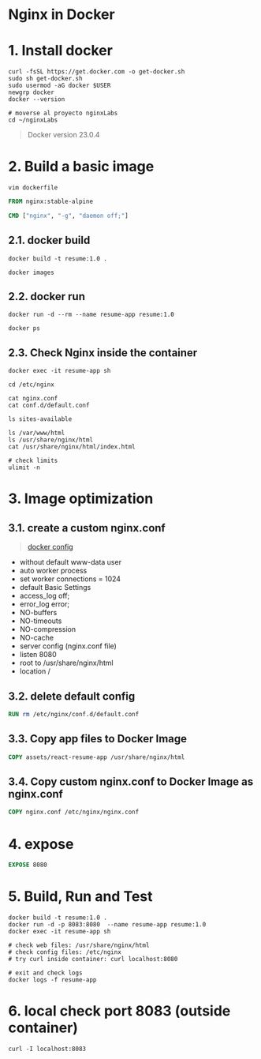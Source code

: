 # Nginx in Docker <!-- omit in toc -->

# 1. Install docker
```
curl -fsSL https://get.docker.com -o get-docker.sh
sudo sh get-docker.sh
sudo usermod -aG docker $USER
newgrp docker
docker --version

# moverse al proyecto nginxLabs
cd ~/nginxLabs
```
> Docker version 23.0.4

# 2. Build a basic image
```
vim dockerfile
```
```dockerfile
FROM nginx:stable-alpine

CMD ["nginx", "-g", "daemon off;"]
```
## 2.1. docker build
```
docker build -t resume:1.0 .

docker images
```
## 2.2. docker run
```
docker run -d --rm --name resume-app resume:1.0

docker ps
```

## 2.3. Check Nginx inside the container
```
docker exec -it resume-app sh

cd /etc/nginx

cat nginx.conf
cat conf.d/default.conf

ls sites-available

ls /var/www/html
ls /usr/share/nginx/html
cat /usr/share/nginx/html/index.html

# check limits
ulimit -n
```

# 3. Image optimization

## 3.1. create a custom nginx.conf
> [docker config](./assets/docker.nginx)
- without default www-data user
- auto worker process
- set worker connections = 1024
- default Basic Settings
- access_log off;
- error_log  error;
- NO-buffers
- NO-timeouts
- NO-compression
- NO-cache
- server config (nginx.conf file)
- listen 8080
- root to /usr/share/nginx/html
- location /

## 3.2. delete default config
```dockerfile
RUN rm /etc/nginx/conf.d/default.conf
```
## 3.3. Copy app files to Docker Image
```dockerfile
COPY assets/react-resume-app /usr/share/nginx/html
```
## 3.4. Copy custom nginx.conf to Docker Image as nginx.conf
```dockerfile
COPY nginx.conf /etc/nginx/nginx.conf
```
# 4. expose
```dockerfile
EXPOSE 8080
```
# 5. Build, Run and Test
```
docker build -t resume:1.0 .
docker run -d -p 8083:8080  --name resume-app resume:1.0
docker exec -it resume-app sh

# check web files: /usr/share/nginx/html
# check config files: /etc/nginx
# try curl inside container: curl localhost:8080

# exit and check logs
docker logs -f resume-app
```

# 6. local check port 8083 (outside container)
```
curl -I localhost:8083
```


